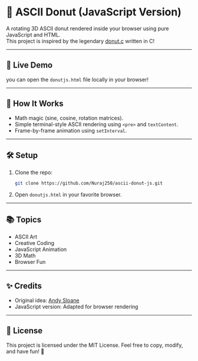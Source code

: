 # 🍩 ASCII Donut (JavaScript Version)

A rotating 3D ASCII donut rendered inside your browser using pure JavaScript and HTML.  
This project is inspired by the legendary [donut.c](https://www.a1k0n.net/2011/07/20/donut-math.html) written in C!

---

## 🚀 Live Demo

you can open the `donutjs.html` file locally in your browser!

---

## 📜 How It Works

- Math magic (sine, cosine, rotation matrices).
- Simple terminal-style ASCII rendering using `<pre>` and `textContent`.
- Frame-by-frame animation using `setInterval`.

---

## 🛠️ Setup

1. Clone the repo:
   ```bash
   git clone https://github.com/Nuraj250/ascii-donut-js.git
   ```

2. Open `donutjs.html` in your favorite browser.

---

## 📚 Topics

- ASCII Art
- Creative Coding
- JavaScript Animation
- 3D Math
- Browser Fun

---

## ✨ Credits

- Original idea: [Andy Sloane](https://www.a1k0n.net/2011/07/20/donut-math.html)
- JavaScript version: Adapted for browser rendering

---

## 📄 License

This project is licensed under the MIT License. Feel free to copy, modify, and have fun! 🎉

